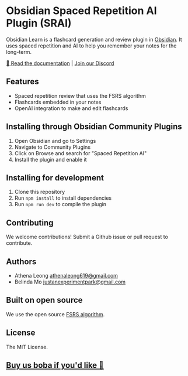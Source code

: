# Obsidian Spaced Repetition AI Plugin (SRAI)

Obsidian Learn is a flashcard generation and review plugin in [Obsidian](https://obsidian.md). It uses spaced repetition and AI to help you remember your notes for the long-term.

[🔗 Read the documentation](https://obsidian-spaced-repetition-ai.vercel.app/) | [Join our Discord](https://discord.gg/TRDrTESsK4)

## Features

- Spaced repetition review that uses the FSRS algorithm
- Flashcards embedded in your notes
- OpenAI integration to make and edit flashcards

## Installing through Obsidian Community Plugins

1. Open Obsidian and go to Settings
2. Navigate to Community Plugins
3. Click on Browse and search for "Spaced Repetition AI"
4. Install the plugin and enable it

## Installing for development
1. Clone this repository
2. Run `npm install` to install dependencies
3. Run `npm run dev` to compile the plugin

## Contributing

We welcome contributions! Submit a Github issue or pull request to contribute.

## Authors

- Athena Leong <athenaleong619@gmail.com>
- Belinda Mo <justanexperimentpark@gmail.com>

## Built on open source

We use the open source [FSRS algorithm](https://github.com/open-spaced-repetition/ts-fsrs).

## License

The MIT License.

## [Buy us boba if you'd like 🧋](https://buymeacoffee.com/obsidianlearn)
